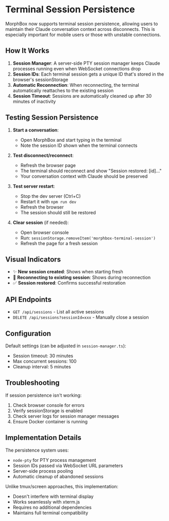# Terminal Session Persistence

MorphBox now supports terminal session persistence, allowing users to maintain their Claude conversation context across disconnects. This is especially important for mobile users or those with unstable connections.

## How It Works

1. **Session Manager**: A server-side PTY session manager keeps Claude processes running even when WebSocket connections drop
2. **Session IDs**: Each terminal session gets a unique ID that's stored in the browser's sessionStorage
3. **Automatic Reconnection**: When reconnecting, the terminal automatically reattaches to the existing session
4. **Session Timeout**: Sessions are automatically cleaned up after 30 minutes of inactivity

## Testing Session Persistence

1. **Start a conversation**:
   - Open MorphBox and start typing in the terminal
   - Note the session ID shown when the terminal connects

2. **Test disconnect/reconnect**:
   - Refresh the browser page
   - The terminal should reconnect and show "Session restored: [id]..."
   - Your conversation context with Claude should be preserved

3. **Test server restart**:
   - Stop the dev server (Ctrl+C)
   - Restart it with `npm run dev`
   - Refresh the browser
   - The session should still be restored

4. **Clear session** (if needed):
   - Open browser console
   - Run: `sessionStorage.removeItem('morphbox-terminal-session')`
   - Refresh the page for a fresh session

## Visual Indicators

- ✨ **New session created**: Shows when starting fresh
- 🔄 **Reconnecting to existing session**: Shows during reconnection
- ✅ **Session restored**: Confirms successful restoration

## API Endpoints

- `GET /api/sessions` - List all active sessions
- `DELETE /api/sessions?sessionId=xxx` - Manually close a session

## Configuration

Default settings (can be adjusted in `session-manager.ts`):
- Session timeout: 30 minutes
- Max concurrent sessions: 100
- Cleanup interval: 5 minutes

## Troubleshooting

If session persistence isn't working:

1. Check browser console for errors
2. Verify sessionStorage is enabled
3. Check server logs for session manager messages
4. Ensure Docker container is running

## Implementation Details

The persistence system uses:
- `node-pty` for PTY process management
- Session IDs passed via WebSocket URL parameters
- Server-side process pooling
- Automatic cleanup of abandoned sessions

Unlike tmux/screen approaches, this implementation:
- Doesn't interfere with terminal display
- Works seamlessly with xterm.js
- Requires no additional dependencies
- Maintains full terminal compatibility